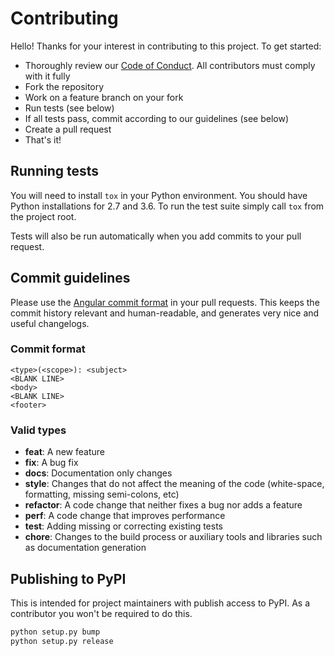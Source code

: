 # Contributing

Hello! Thanks for your interest in contributing to this project. To get started:

- Thoroughly review our [Code of Conduct]. All contributors must comply with it fully
- Fork the repository
- Work on a feature branch on your fork
- Run tests (see below)
- If all tests pass, commit according to our guidelines (see below)
- Create a pull request
- That's it!

## Running tests

You will need to install `tox` in your Python environment. You should have Python installations for 2.7 and 3.6. To run the test suite simply call `tox` from the project root.

Tests will also be run automatically when you add commits to your pull request.

## Commit guidelines

Please use the [Angular commit format] in your pull requests. This keeps the commit history relevant and human-readable, and generates very nice and useful changelogs.

### Commit format

```
<type>(<scope>): <subject>
<BLANK LINE>
<body>
<BLANK LINE>
<footer>
```

### Valid types

- **feat**: A new feature
- **fix**: A bug fix
- **docs**: Documentation only changes
- **style**: Changes that do not affect the meaning of the code (white-space, formatting, missing semi-colons, etc)
- **refactor**: A code change that neither fixes a bug nor adds a feature
- **perf**: A code change that improves performance
- **test**: Adding missing or correcting existing tests
- **chore**: Changes to the build process or auxiliary tools and libraries such as documentation generation


## Publishing to PyPI

This is intended for project maintainers with publish access to PyPI. As a contributor you won't be required to do this.

```bash
python setup.py bump
python setup.py release
```

[Code of Conduct]: CODE_OF_CONDUCT.md
[Angular commit format]: https://github.com/angular/angular.js/blob/master/DEVELOPERS.md#commit-message-format
